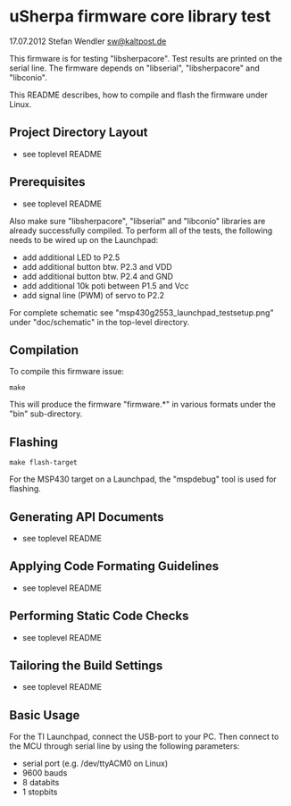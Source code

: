 uSherpa firmware core library test
==================================
17.07.2012 Stefan Wendler
sw@kaltpost.de

This firmware is for testing "libsherpacore". Test results are printed on the serial line. The firmware depends on "libserial", "libsherpacore" and "libconio".

This README describes, how to compile and flash the firmware under Linux.    


Project Directory Layout
------------------------

* see toplevel README


Prerequisites
-------------

* see toplevel README

Also make sure "libsherpacore", "libserial" and "libconio" libraries are already successfully compiled. To perform all of the tests, the following needs to be wired up on the Launchpad:

* add additional LED to P2.5
* add additional button btw. P2.3 and VDD
* add additional button btw. P2.4 and GND 
* add additional 10k poti between P1.5 and Vcc
* add signal line (PWM) of servo to P2.2

For complete schematic see "msp430g2553_launchpad_testsetup.png" under "doc/schematic" in the top-level directory.


Compilation
------------

To compile this firmware issue:

	make

This will produce the firmware "firmware.*" in various formats under the "bin" sub-directory. 


Flashing
--------

	make flash-target

For the MSP430 target on a Launchpad, the "mspdebug" tool is used for flashing. 


Generating API Documents
------------------------

* see toplevel README


Applying Code Formating Guidelines
----------------------------------

* see toplevel README


Performing Static Code Checks
-----------------------------

* see toplevel README


Tailoring the Build Settings
----------------------------

* see toplevel README


Basic Usage
----------------------------

For the TI Launchpad, connect the USB-port to your PC. Then connect to the MCU through serial line by using the following parameters: 

* serial port (e.g. /dev/ttyACM0 on Linux)
* 9600 bauds
* 8 databits
* 1 stopbits

